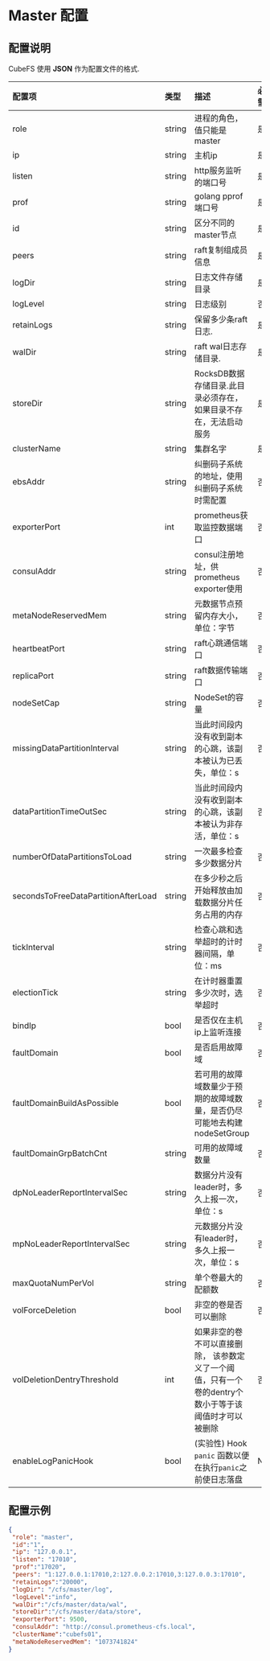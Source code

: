 # Master 配置
## 配置说明

CubeFS 使用 **JSON** 作为配置文件的格式.

| 配置项                                 | 类型     | 描述                                         | 必需    | 默认值        |
|:-------------------------------------|:--------|:--------------------------------------------|:------|:------------|
| role                                | string | 进程的角色，值只能是 master                          | 是     |            |
| ip                                  | string | 主机ip                                       | 是     |            |
| listen                              | string | http服务监听的端口号                               | 是     |            |
| prof                                | string | golang pprof 端口号                           | 是     |            |
| id                                  | string | 区分不同的master节点                              | 是     |            |
| peers                               | string | raft复制组成员信息                                | 是     |            |
| logDir                              | string | 日志文件存储目录                                   | 是     |            |
| logLevel                            | string | 日志级别                                       | 否     | error      |
| retainLogs                          | string | 保留多少条raft日志.                               | 是     |            |
| walDir                              | string | raft wal日志存储目录.                            | 是     |            |
| storeDir                            | string | RocksDB数据存储目录.此目录必须存在，如果目录不存在，无法启动服务       | 是     |            |
| clusterName                         | string | 集群名字                                       | 是     |            |
| ebsAddr                             | string | 纠删码子系统的地址，使用纠删码子系统时需配置                     | 否     |            |
| exporterPort                        | int    | prometheus获取监控数据端口                         | 否     |            |
| consulAddr                          | string | consul注册地址，供prometheus exporter使用          | 否     |            |
| metaNodeReservedMem                 | string | 元数据节点预留内存大小，单位：字节                          | 否     | 1073741824 |
| heartbeatPort                       | string | raft心跳通信端口                                 | 否     | 5901       |
| replicaPort                         | string | raft数据传输端口                                 | 否     | 5902       |
| nodeSetCap                          | string | NodeSet的容量                                 | 否     | 18         |
| missingDataPartitionInterval        | string | 当此时间段内没有收到副本的心跳，该副本被认为已丢失，单位：s             | 否     | 24h        |
| dataPartitionTimeOutSec             | string | 当此时间段内没有收到副本的心跳，该副本被认为非存活，单位：s             | 否     | 10min      |
| numberOfDataPartitionsToLoad        | string | 一次最多检查多少数据分片                               | 否     | 40         |
| secondsToFreeDataPartitionAfterLoad | string | 在多少秒之后开始释放由加载数据分片任务占用的内存                   | 否     | 300        |
| tickInterval                        | string | 检查心跳和选举超时的计时器间隔，单位：ms                      | 否     | 500        |
| electionTick                        | string | 在计时器重置多少次时，选举超时                            | 否     | 5          |
| bindIp                              | bool   | 是否仅在主机ip上监听连接                              | 否     | false      |
| faultDomain                         | bool   | 是否启用故障域                                    | 否     | false      |
| faultDomainBuildAsPossible          | bool   | 若可用的故障域数量少于预期的故障域数量，是否仍尽可能地去构建nodeSetGroup | 否     | false      |
| faultDomainGrpBatchCnt              | string | 可用的故障域数量                                   | 否     | 3          |
| dpNoLeaderReportIntervalSec         | string | 数据分片没有leader时，多久上报一次，单位：s                  | 否     | 60         |
| mpNoLeaderReportIntervalSec         | string | 元数据分片没有leader时，多久上报一次，单位：s                 | 否     | 60         |
| maxQuotaNumPerVol                   | string | 单个卷最大的配额数                                  | 否     | 100        |
| volForceDeletion                    | bool   | 非空的卷是否可以删除                                    | 否     | true          |
| volDeletionDentryThreshold          | int    | 如果非空的卷不可以直接删除， 该参数定义了一个阈值，只有一个卷的dentry个数小于等于该阈值时才可以被删除  | 否       | 0             |
| enableLogPanicHook | bool | (实验性) Hook `panic` 函数以便在执行`panic`之前使日志落盘 | No | false |

## 配置示例

``` json
{
 "role": "master",
 "id":"1",
 "ip": "127.0.0.1",
 "listen": "17010",
 "prof":"17020",
 "peers": "1:127.0.0.1:17010,2:127.0.0.2:17010,3:127.0.0.3:17010",
 "retainLogs":"20000",
 "logDir": "/cfs/master/log",
 "logLevel":"info",
 "walDir":"/cfs/master/data/wal",
 "storeDir":"/cfs/master/data/store",
 "exporterPort": 9500,
 "consulAddr": "http://consul.prometheus-cfs.local",
 "clusterName":"cubefs01",
 "metaNodeReservedMem": "1073741824"
}
```